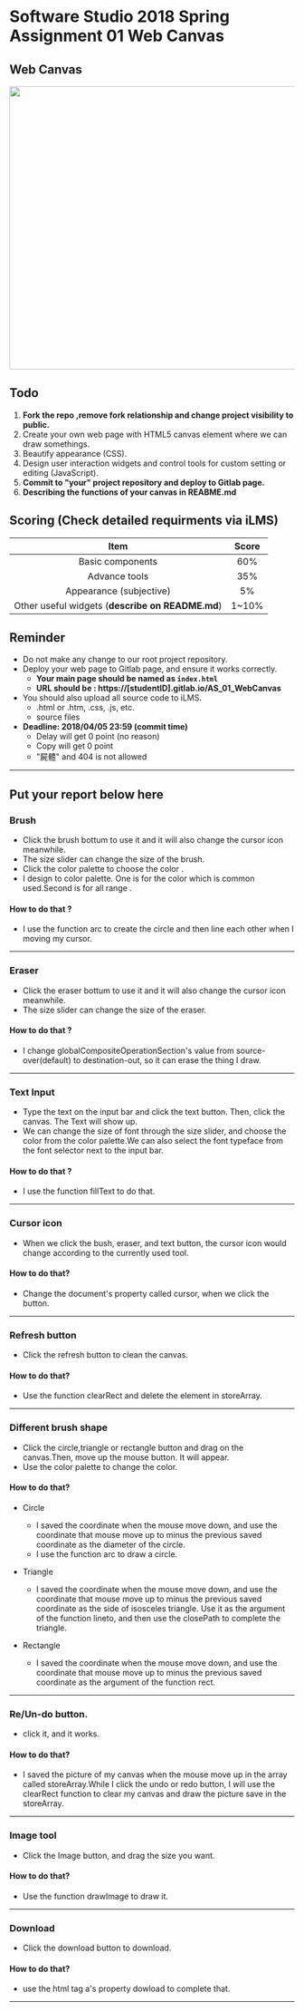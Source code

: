 # Software Studio 2018 Spring Assignment 01 Web Canvas

## Web Canvas
<img src="example01.gif" width="700px" height="500px"></img>

## Todo
1. **Fork the repo ,remove fork relationship and change project visibility to public.**
2. Create your own web page with HTML5 canvas element where we can draw somethings.
3. Beautify appearance (CSS).
4. Design user interaction widgets and control tools for custom setting or editing (JavaScript).
5. **Commit to "your" project repository and deploy to Gitlab page.**
6. **Describing the functions of your canvas in REABME.md**

## Scoring (Check detailed requirments via iLMS)

| **Item**                                         | **Score** |
| :----------------------------------------------: | :-------: |
| Basic components                                 | 60%       |
| Advance tools                                    | 35%       |
| Appearance (subjective)                          | 5%        |
| Other useful widgets (**describe on README.md**) | 1~10%     |

## Reminder
* Do not make any change to our root project repository.
* Deploy your web page to Gitlab page, and ensure it works correctly.
    * **Your main page should be named as ```index.html```**
    * **URL should be : https://[studentID].gitlab.io/AS_01_WebCanvas**
* You should also upload all source code to iLMS.
    * .html or .htm, .css, .js, etc.
    * source files
* **Deadline: 2018/04/05 23:59 (commit time)**
    * Delay will get 0 point (no reason)
    * Copy will get 0 point
    * "屍體" and 404 is not allowed

---

## Put your report below here

### Brush 
* Click the brush bottum to use it and it will also change the cursor icon meanwhile.
* The size slider can change the size of the brush.
* Click the color palette to choose the color . 
* I design to color palette. One is for the color which is common used.Second is for all range .
#### How to do that ?
* I use the function arc to create the circle and then line each other when I moving my cursor.
---
### Eraser
*  Click the eraser bottum to use it and it will also change the cursor icon meanwhile.
* The size slider can change the size of the eraser.
#### How to do that ?
* I change  globalCompositeOperationSection's value from source-over(default) to destination-out, so it can erase the thing I draw.
---
### Text Input
* Type the text on the input bar and click the text button. Then, click the canvas. The Text will show up.
* We can change the size of font through the size slider, and choose the color from the color palette.We can also select the font typeface from the font selector next to the input bar.
#### How to do that ?
* I use the function fillText to do that.
---
### Cursor icon
* When we click the bush, eraser, and text button, the cursor icon would change according to the currently used tool.
#### How to do that?
* Change the document's property called cursor, when we click the button.
---
### Refresh button
* Click the refresh button to clean the canvas. 
#### How to do that?
* Use the function clearRect and delete the element in storeArray.
---
### Different brush shape
*  Click the circle,triangle or rectangle button and drag on the canvas.Then, move up the mouse button. It will appear.
* Use the color palette to change the color.
#### How to do that?
* Circle
  * I saved the coordinate when the mouse move down, and use the coordinate that mouse move up to minus the previous saved coordinate as the diameter of the circle.
  * I use the function arc to draw a circle.
*  Triangle
   *  I saved the coordinate when the mouse move down, and use the coordinate that mouse move up to minus the previous saved coordinate as the side of isosceles triangle. Use it as the argument of the function lineto, and then use the closePath to complete the triangle.
   
* Rectangle
    * I saved the coordinate when the mouse move down, and use the coordinate that mouse move up to minus the previous saved coordinate as the argument of the function rect.
---
### Re/Un-do button.

* click it, and it works.

#### How to do that?
* I saved the picture of my canvas when the mouse move up in the array called storeArray.While I click the undo or redo button, I will use the clearRect function to clear my canvas and draw the picture save in the storeArray.
---
### Image tool
* Click the Image button, and drag the size you want.
#### How to do that?
*  Use the function drawImage to draw it.
---
### Download
* Click the download button to download. 
#### How to do that?
* use the html tag a's property dowload to complete that.
---








